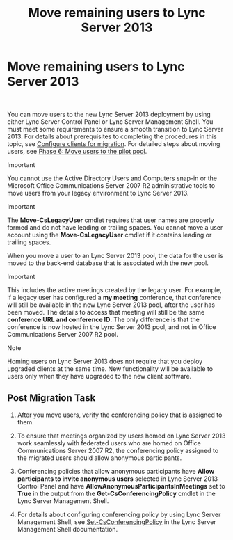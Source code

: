 ﻿---
title: Move remaining users to Lync Server 2013
TOCTitle: Move remaining users to Lync Server 2013
ms:assetid: 0eb990f0-f720-47a7-aaee-437fbd4c4c33
ms:mtpsurl: https://technet.microsoft.com/en-us/library/JJ687968(v=OCS.15)
ms:contentKeyID: 49733554
ms.date: 07/23/2014
mtps_version: v=OCS.15
---

# Move remaining users to Lync Server 2013

 


You can move users to the new Lync Server 2013 deployment by using either Lync Server Control Panel or Lync Server Management Shell. You must meet some requirements to ensure a smooth transition to Lync Server 2013. For details about prerequisites to completing the procedures in this topic, see [Configure clients for migration](configure-clients-for-migration_1.md). For detailed steps about moving users, see [Phase 6: Move users to the pilot pool](phase-6-move-users-to-the-pilot-pool.md).


> [!IMPORTANT]
> You cannot use the Active Directory Users and Computers snap-in or the Microsoft Office Communications Server 2007 R2 administrative tools to move users from your legacy environment to Lync Server 2013.




> [!IMPORTANT]
> The <STRONG>Move-CsLegacyUser</STRONG> cmdlet requires that user names are properly formed and do not have leading or trailing spaces. You cannot move a user account using the <STRONG>Move-CsLegacyUser</STRONG> cmdlet if it contains leading or trailing spaces.



When you move a user to an Lync Server 2013 pool, the data for the user is moved to the back-end database that is associated with the new pool.


> [!IMPORTANT]
> This includes the active meetings created by the legacy user. For example, if a legacy user has configured a <STRONG>my meeting</STRONG> conference, that conference will still be available in the new Lync Server 2013 pool, after the user has been moved. The details to access that meeting will still be the same <STRONG>conference URL and conference ID</STRONG>. The only difference is that the conference is now hosted in the Lync Server 2013 pool, and not in Office Communications Server 2007 R2 pool.




> [!NOTE]
> Homing users on Lync Server 2013 does not require that you deploy upgraded clients at the same time. New functionality will be available to users only when they have upgraded to the new client software.



## Post Migration Task

1.  After you move users, verify the conferencing policy that is assigned to them.

2.  To ensure that meetings organized by users homed on Lync Server 2013 work seamlessly with federated users who are homed on Office Communications Server 2007 R2, the conferencing policy assigned to the migrated users should allow anonymous participants.

3.  Conferencing policies that allow anonymous participants have **Allow participants to invite anonymous users** selected in Lync Server 2013 Control Panel and have **AllowAnonymousParticipantsInMeetings** set to **True** in the output from the **Get-CsConferencingPolicy** cmdlet in the Lync Server Management Shell.

4.  For details about configuring conferencing policy by using Lync Server Management Shell, see [Set-CsConferencingPolicy](https://technet.microsoft.com/en-us/library/gg425788\(v=ocs.15\)) in the Lync Server Management Shell documentation.

